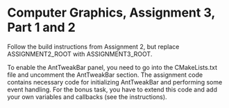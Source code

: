 Computer Graphics, Assignment 3, Part 1 and 2
=============================================

Follow the build instructions from Assignment 2, but replace
ASSIGNMENT2_ROOT with ASSIGNMENT3_ROOT.

To enable the AntTweakBar panel, you need to go into the CMakeLists.txt
file and uncomment the AntTweakBar section. The assignment code contains
necessary code for initializing AntTweakBar and performing some event
handling. For the bonus task, you have to extend this code and add your
own variables and callbacks (see the instructions).
